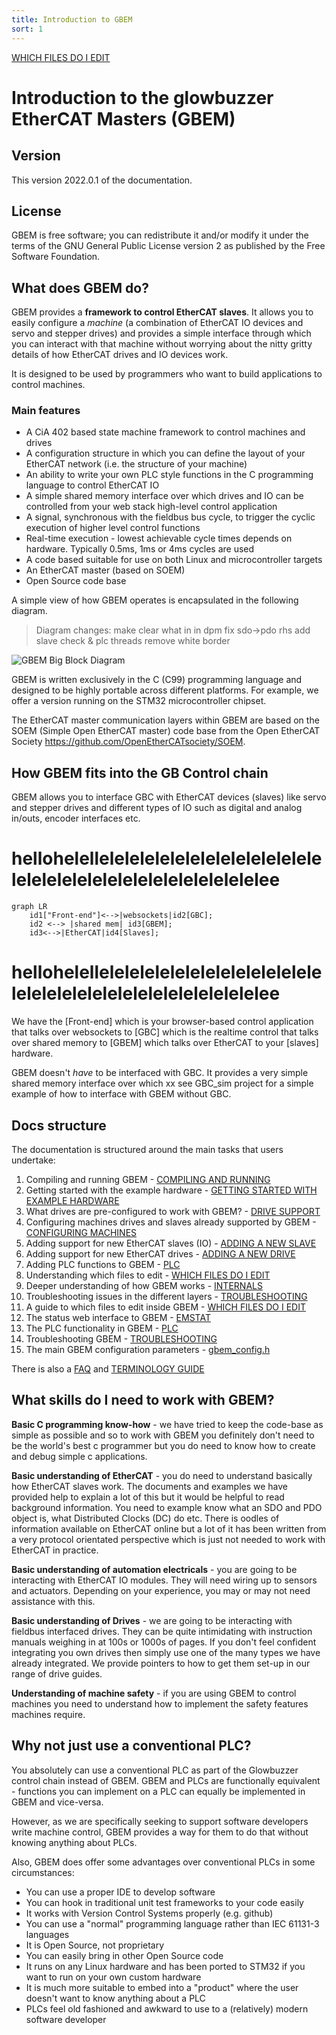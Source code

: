 ```yaml
---
title: Introduction to GBEM
sort: 1
---
```


[WHICH FILES DO I EDIT](/docs/gbem/which_files_do_i_edit)

# Introduction to the glowbuzzer EtherCAT Masters (GBEM)

## Version

This version 2022.0.1 of the documentation.

## License

GBEM is free software; you can redistribute it and/or modify it under the terms of the GNU General Public License version 2 as published by the Free Software Foundation.

## What does GBEM do?

GBEM provides a **framework to control EtherCAT slaves**. It allows you to easily configure a *machine* (a combination of EtherCAT IO devices and servo and stepper drives) and provides a simple interface through which you can interact with that machine without worrying about the nitty gritty details of how EtherCAT drives and IO devices work.

It is designed to be used by programmers who want to build applications to control machines. 

### Main features

* A CiA 402 based state machine framework to control machines and drives
* A configuration structure in which you can define the layout of your EtherCAT network (i.e. the structure of your machine)
* An ability to write your own PLC style functions in the C programming language to control EtherCAT IO
* A simple shared memory interface over which drives and IO can be controlled from your web stack high-level control application
* A signal, synchronous with the fieldbus bus cycle, to trigger the cyclic execution of higher level control functions
* Real-time execution - lowest achievable cycle times depends on hardware. Typically 0.5ms, 1ms or 4ms cycles are used
* A code based suitable for use on both Linux and microcontroller targets
* An EtherCAT master (based on SOEM)
* Open Source code base

A simple view of how GBEM operates is encapsulated in the following diagram.

> Diagram changes:
> make clear what in in dpm
> fix sdo->pdo rhs
> add slave check & plc threads
> remove white border

![GBEM Big Block Diagram](/gbem_bbd.svg)

GBEM is written exclusively in the C (C99) programming language and designed to be highly portable across different platforms. For example, we offer a version running on the STM32 microcontroller chipset.

The EtherCAT master communication layers within GBEM are based on the SOEM (Simple Open EtherCAT master) code base from the Open EtherCAT Society <https://github.com/OpenEtherCATsociety/SOEM>.

## How GBEM fits into the GB Control chain

GBEM allows you to interface GBC with EtherCAT devices (slaves) like servo and stepper drives and different types of IO 
such as digital and analog in/outs, encoder interfaces etc.


# hellohelellelelelelelelelelelelelelelelelelelelelelelelelelelelelelelelelee
```mermaid
graph LR
    id1["Front-end"]<-->|websockets|id2[GBC];
    id2 <--> |shared mem| id3[GBEM];
    id3<-->|EtherCAT|id4[Slaves];
```
# hellohelellelelelelelelelelelelelelelelelelelelelelelelelelelelelelelelelee


We have the [Front-end] which is your browser-based control application that talks over websockets to [GBC] which is the realtime control that talks over shared memory to [GBEM] which talks over EtherCAT to your [slaves] hardware.

GBEM doesn't *have* to be interfaced with GBC. It provides a very simple shared memory interface over which xx see GBC_sim project for a simple example of how to interface with GBEM without GBC.

## Docs structure

The documentation is structured around the main tasks that users undertake:
1. Compiling and running GBEM - [COMPILING AND RUNNING](compiling_and_running.md)
1. Getting started with the example hardware - [GETTING STARTED WITH EXAMPLE HARDWARE](getting_started_with_example_hardware.md)
1. What drives are pre-configured to work with GBEM? - [DRIVE SUPPORT](drive_support.md)
1. Configuring machines drives and slaves already supported by GBEM - [CONFIGURING MACHINES](configuring_machines.md)
1. Adding support for new EtherCAT slaves (IO) - [ADDING A NEW SLAVE](adding_a_new_slave.md)
1. Adding support for new EtherCAT drives - [ADDING A NEW DRIVE](adding_a_new_drive.md)
1. Adding PLC functions to GBEM - [PLC](plc.md)
1. Understanding which files to edit - [WHICH FILES DO I EDIT](which_files_do_i_edit.md)
1. Deeper understanding of how GBEM works - [INTERNALS](internals.md)
1. Troubleshooting issues in the different layers - [TROUBLESHOOTING](troubleshooting.md) 
1. A guide to which files to edit inside GBEM - [WHICH FILES DO I EDIT](which_files_do_i_edit.md)
1. The status web interface to GBEM - [EMSTAT](emstat.md)
1. The PLC functionality in GBEM - [PLC](plc.md)
1. Troubleshooting GBEM -  [TROUBLESHOOTING](troubleshooting.md) 
1. The main GBEM configuration parameters - [gbem_config.h](gbem_config.h)

There is also a [FAQ](faq.md) and [TERMINOLOGY GUIDE](terminology_guide.md)

## What skills do I need to work with GBEM?

**Basic C programming know-how** - we have tried to keep the code-base as simple as possible and so to work with GBEM you definitely don't need to be the world's best c programmer but you do need to know how to create and debug simple c applications.

**Basic understanding of EtherCAT** - you do need to understand basically how EtherCAT slaves work. The documents and examples we have provided help to explain a lot of this but it would be helpful to read background information. You need to example know what an SDO and PDO object is, what Distributed Clocks (DC) do etc. There is oodles of information available on EtherCAT online but a lot of it has been written from a very protocol orientated perspective which is just not needed to work with EtherCAT in practice.

**Basic understanding of automation electricals** - you are going to be interacting with EtherCAT IO modules. They will need wiring up to sensors and actuators.  Depending on your experience, you may or may not need assistance with this.

**Basic understanding of Drives** - we are going to be interacting with fieldbus interfaced drives. They can be quite intimidating with instruction manuals weighing in at 100s or 1000s of pages. If you don't feel confident integrating you own drives then simply use one of the many types we have already integrated. We provide pointers to how to get them set-up in our range of drive guides.

**Understanding of machine safety** - if you are using GBEM to control machines you need to understand how to implement the safety features machines require. 

## Why not just use a conventional PLC?

You absolutely can use a conventional PLC as part of the Glowbuzzer control chain instead of GBEM. GBEM and PLCs are functionally equivalent - functions you can implement on a PLC can equally be implemented in GBEM and vice-versa.  

However, as we are specifically seeking to support software developers write machine control, GBEM provides a way for them to do that without knowing anything about PLCs. 

Also, GBEM does offer some advantages over conventional PLCs in some circumstances:

* You can use a proper IDE to develop software
* You can hook in traditional unit test frameworks to your code easily
* It works with Version Control Systems properly (e.g. github)
* You can use a "normal" programming language rather than  IEC 61131-3 languages
* It is Open Source, not proprietary
* You can easily bring in other Open Source code 
* It runs on any Linux hardware and has been ported to STM32 if you want to run on your own custom hardware
* It is much more suitable to embed into a "product" where the user doesn't want to know anything about a PLC
* PLCs feel old fashioned and awkward to use to a (relatively) modern software developer
